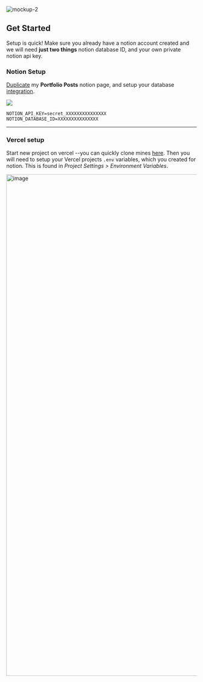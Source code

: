 ![mockup-2](https://user-images.githubusercontent.com/23439187/211413579-0dbb4f8f-0be6-443f-965a-910af62880e4.png)

## Get Started
Setup is quick! Make sure you already have a notion account created and we will need **just two things** notion database ID, and your own private notion api key.

### Notion Setup 
[Duplicate](https://absorbing-kitchen-6e6.notion.site/a1adcd880b0946a6865c95831f311b03?v=68e06b5467a1478588352270e751cba4) my **Portfolio Posts** notion page, and setup your database [integration](https://developers.notion.com/docs/create-a-notion-integration).

![](https://files.readme.io/cbbd7c3-create_integration.gif)

```
NOTION_API_KEY=secret_XXXXXXXXXXXXXXX
NOTION_DATABASE_ID=XXXXXXXXXXXXXXX
```

---

### Vercel setup 
Start new project on vercel --you can quickly clone mines [here](https://vercel.com/new/clone?s=https%3A%2F%2Fgithub.com%2FBrianRuizy%2Fnext-notion-portfolio%2F&showOptionalTeamCreation=false). Then you will need to setup your Vercel projects ```.env``` variables, which you created for notion. This is found in *Project Settings > Environment Variables*.

<img width="1324" alt="image" src="https://user-images.githubusercontent.com/23439187/211417030-12d3e45f-ecb2-4124-b196-0d3a91d0dc3f.png">
